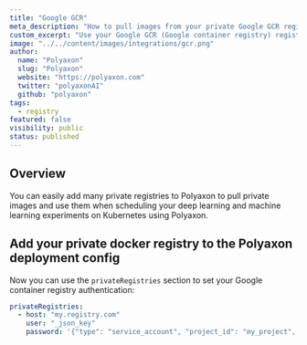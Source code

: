 ```yaml
---
title: "Google GCR"
meta_description: "How to pull images from your private Google GCR registry."
custom_excerpt: "Use your Google GCR (Google container registry) registry to start your machine learning and deep learning experiments on Kubernetes on Polyaxon."
image: "../../content/images/integrations/gcr.png"
author:
  name: "Polyaxon"
  slug: "Polyaxon"
  website: "https://polyaxon.com"
  twitter: "polyaxonAI"
  github: "polyaxon"
tags: 
  - registry
featured: false
visibility: public
status: published
---
```


## Overview

You can easily add many private registries to Polyaxon to pull private images and use them when scheduling your deep learning and machine learning experiments on Kubernetes using Polyaxon.

## Add your private docker registry to the Polyaxon deployment config

Now you can use the `privateRegistries` section to set your Google container registry authentication:

```yaml
privateRegistries:
  - host: "my.registry.com"
    user: "_json_key"
    password: '{"type": "service_account", "project_id": "my_project", "private_key_id": "ajshvasjhqweqetquytqut17253871238", "private_key": "-----BEGIN PRIVATE KEY-----\nASBHJASJDASBDJAJHSBDJB/sfbdj1223"}'

```
